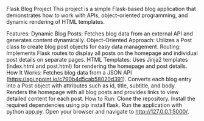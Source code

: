 Flask Blog Project
This project is a simple Flask-based blog application that demonstrates how to work with APIs, object-oriented programming, and dynamic rendering of HTML templates.

Features:
Dynamic Blog Posts: Fetches blog data from an external API and generates content dynamically.
Object-Oriented Approach: Utilizes a Post class to create blog post objects for easy data management.
Routing: Implements Flask routes to display all posts on the homepage and individual post details on separate pages.
HTML Templates: Uses Jinja2 templates (index.html and post.html) for rendering the homepage and post details.
How It Works:
Fetches blog data from a JSON API (https://api.npoint.io/c790b4d5cab58020d391).
Converts each blog entry into a Post object with attributes such as id, title, subtitle, and body.
Renders the homepage with all blog posts and provides links to view detailed content for each post.
How to Run:
Clone the repository.
Install the required dependencies using pip install flask.
Run the application with python app.py.
Open your browser and navigate to http://127.0.0.1:5000/.

